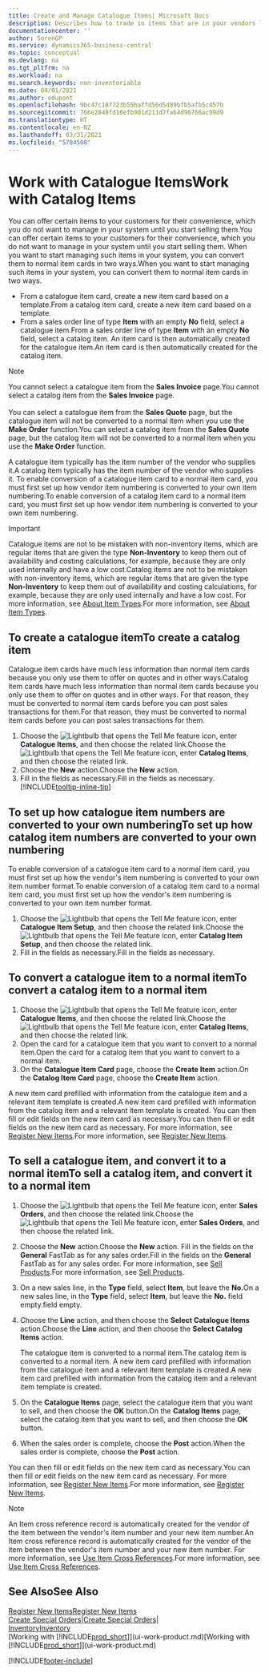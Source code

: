 ```yaml
---
title: Create and Manage Catalogue Items| Microsoft Docs
description: Describes how to trade in items that are in your vendors list of items but not in your own list of items.
documentationcenter: ''
author: SorenGP
ms.service: dynamics365-business-central
ms.topic: conceptual
ms.devlang: na
ms.tgt_pltfrm: na
ms.workload: na
ms.search.keywords: non-inventoriable
ms.date: 04/01/2021
ms.author: edupont
ms.openlocfilehash: 9bc47c18f723b55baffd56d5d89bfb5afb5c457b
ms.sourcegitcommit: 766e2840fd16efb901d211d7fa64d96766ac99d9
ms.translationtype: HT
ms.contentlocale: en-NZ
ms.lasthandoff: 03/31/2021
ms.locfileid: "5784508"
---
```

# <a name="work-with-catalog-items"></a><span data-ttu-id="1e026-103">Work with Catalogue Items</span><span class="sxs-lookup"><span data-stu-id="1e026-103">Work with Catalog Items</span></span>
<span data-ttu-id="1e026-104">You can offer certain items to your customers for their convenience, which you do not want to manage in your system until you start selling them.</span><span class="sxs-lookup"><span data-stu-id="1e026-104">You can offer certain items to your customers for their convenience, which you do not want to manage in your system until you start selling them.</span></span> <span data-ttu-id="1e026-105">When you want to start managing such items in your system, you can convert them to normal item cards in two ways.</span><span class="sxs-lookup"><span data-stu-id="1e026-105">When you want to start managing such items in your system, you can convert them to normal item cards in two ways.</span></span>

* <span data-ttu-id="1e026-106">From a catalogue item card, create a new item card based on a template.</span><span class="sxs-lookup"><span data-stu-id="1e026-106">From a catalog item card, create a new item card based on a template.</span></span>
* <span data-ttu-id="1e026-107">From a sales order line of type **Item** with an empty **No** field, select a catalogue item.</span><span class="sxs-lookup"><span data-stu-id="1e026-107">From a sales order line of type **Item** with an empty **No** field, select a catalog item.</span></span> <span data-ttu-id="1e026-108">An item card is then automatically created for the catalogue item.</span><span class="sxs-lookup"><span data-stu-id="1e026-108">An item card is then automatically created for the catalog item.</span></span>

> [!NOTE]  
> <span data-ttu-id="1e026-109">You cannot select a catalogue item from the **Sales Invoice** page.</span><span class="sxs-lookup"><span data-stu-id="1e026-109">You cannot select a catalog item from the **Sales Invoice** page.</span></span><br /><br />
> <span data-ttu-id="1e026-110">You can select a catalogue item from the **Sales Quote** page, but the catalogue item will not be converted to a normal item when you use the **Make Order** function.</span><span class="sxs-lookup"><span data-stu-id="1e026-110">You can select a catalog item from the **Sales Quote** page, but the catalog item will not be converted to a normal item when you use the **Make Order** function.</span></span>

<span data-ttu-id="1e026-111">A catalogue item typically has the item number of the vendor who supplies it.</span><span class="sxs-lookup"><span data-stu-id="1e026-111">A catalog item typically has the item number of the vendor who supplies it.</span></span> <span data-ttu-id="1e026-112">To enable conversion of a catalogue item card to a normal item card, you must first set up how vendor item numbering is converted to your own item numbering.</span><span class="sxs-lookup"><span data-stu-id="1e026-112">To enable conversion of a catalog item card to a normal item card, you must first set up how vendor item numbering is converted to your own item numbering.</span></span>   

> [!Important]
> <span data-ttu-id="1e026-113">Catalogue items are not to be mistaken with non-inventory items, which are regular items that are given the type **Non-Inventory** to keep them out of availability and costing calculations, for example, because they are only used internally and have a low cost.</span><span class="sxs-lookup"><span data-stu-id="1e026-113">Catalog items are not to be mistaken with non-inventory items, which are regular items that are given the type **Non-Inventory** to keep them out of availability and costing calculations, for example, because they are only used internally and have a low cost.</span></span> <span data-ttu-id="1e026-114">For more information, see [About Item Types](inventory-about-item-types.md).</span><span class="sxs-lookup"><span data-stu-id="1e026-114">For more information, see [About Item Types](inventory-about-item-types.md).</span></span>

## <a name="to-create-a-catalog-item"></a><span data-ttu-id="1e026-115">To create a catalogue item</span><span class="sxs-lookup"><span data-stu-id="1e026-115">To create a catalog item</span></span>
<span data-ttu-id="1e026-116">Catalogue item cards have much less information than normal item cards because you only use them to offer on quotes and in other ways.</span><span class="sxs-lookup"><span data-stu-id="1e026-116">Catalog item cards have much less information than normal item cards because you only use them to offer on quotes and in other ways.</span></span> <span data-ttu-id="1e026-117">For that reason, they must be converted to normal item cards before you can post sales transactions for them.</span><span class="sxs-lookup"><span data-stu-id="1e026-117">For that reason, they must be converted to normal item cards before you can post sales transactions for them.</span></span>

1. <span data-ttu-id="1e026-118">Choose the ![Lightbulb that opens the Tell Me feature](media/ui-search/search_small.png "Tell me what you want to do") icon, enter **Catalogue Items**, and then choose the related link.</span><span class="sxs-lookup"><span data-stu-id="1e026-118">Choose the ![Lightbulb that opens the Tell Me feature](media/ui-search/search_small.png "Tell me what you want to do") icon, enter **Catalog Items**, and then choose the related link.</span></span>
2. <span data-ttu-id="1e026-119">Choose the **New** action.</span><span class="sxs-lookup"><span data-stu-id="1e026-119">Choose the **New** action.</span></span>
3. <span data-ttu-id="1e026-120">Fill in the fields as necessary.</span><span class="sxs-lookup"><span data-stu-id="1e026-120">Fill in the fields as necessary.</span></span> [!INCLUDE[tooltip-inline-tip](includes/tooltip-inline-tip_md.md)]

## <a name="to-set-up-how-catalog-item-numbers-are-converted-to-your-own-numbering"></a><span data-ttu-id="1e026-121">To set up how catalogue item numbers are converted to your own numbering</span><span class="sxs-lookup"><span data-stu-id="1e026-121">To set up how catalog item numbers are converted to your own numbering</span></span>
<span data-ttu-id="1e026-122">To enable conversion of a catalogue item card to a normal item card, you must first set up how the vendor's item numbering is converted to your own item number format.</span><span class="sxs-lookup"><span data-stu-id="1e026-122">To enable conversion of a catalog item card to a normal item card, you must first set up how the vendor's item numbering is converted to your own item number format.</span></span>

1. <span data-ttu-id="1e026-123">Choose the ![Lightbulb that opens the Tell Me feature](media/ui-search/search_small.png "Tell me what you want to do") icon, enter **Catalogue Item Setup**, and then choose the related link.</span><span class="sxs-lookup"><span data-stu-id="1e026-123">Choose the ![Lightbulb that opens the Tell Me feature](media/ui-search/search_small.png "Tell me what you want to do") icon, enter **Catalog Item Setup**, and then choose the related link.</span></span>
2. <span data-ttu-id="1e026-124">Fill in the fields as necessary.</span><span class="sxs-lookup"><span data-stu-id="1e026-124">Fill in the fields as necessary.</span></span>

## <a name="to-convert-a-catalog-item-to-a-normal-item"></a><span data-ttu-id="1e026-125">To convert a catalogue item to a normal item</span><span class="sxs-lookup"><span data-stu-id="1e026-125">To convert a catalog item to a normal item</span></span>
1. <span data-ttu-id="1e026-126">Choose the ![Lightbulb that opens the Tell Me feature](media/ui-search/search_small.png "Tell me what you want to do") icon, enter **Catalogue Items**, and then choose the related link.</span><span class="sxs-lookup"><span data-stu-id="1e026-126">Choose the ![Lightbulb that opens the Tell Me feature](media/ui-search/search_small.png "Tell me what you want to do") icon, enter **Catalog Items**, and then choose the related link.</span></span>
2. <span data-ttu-id="1e026-127">Open the card for a catalogue item that you want to convert to a normal item.</span><span class="sxs-lookup"><span data-stu-id="1e026-127">Open the card for a catalog item that you want to convert to a normal item.</span></span>
3. <span data-ttu-id="1e026-128">On the **Catalogue Item Card** page, choose the **Create Item** action.</span><span class="sxs-lookup"><span data-stu-id="1e026-128">On the **Catalog Item Card** page, choose the **Create Item** action.</span></span>

<span data-ttu-id="1e026-129">A new item card prefilled with information from the catalogue item and a relevant item template is created.</span><span class="sxs-lookup"><span data-stu-id="1e026-129">A new item card prefilled with information from the catalog item and a relevant item template is created.</span></span> <span data-ttu-id="1e026-130">You can then fill or edit fields on the new item card as necessary.</span><span class="sxs-lookup"><span data-stu-id="1e026-130">You can then fill or edit fields on the new item card as necessary.</span></span> <span data-ttu-id="1e026-131">For more information, see [Register New Items](inventory-how-register-new-items.md).</span><span class="sxs-lookup"><span data-stu-id="1e026-131">For more information, see [Register New Items](inventory-how-register-new-items.md).</span></span>

## <a name="to-sell-a-catalog-item-and-convert-it-to-a-normal-item"></a><span data-ttu-id="1e026-132">To sell a catalogue item, and convert it to a normal item</span><span class="sxs-lookup"><span data-stu-id="1e026-132">To sell a catalog item, and convert it to a normal item</span></span>
1. <span data-ttu-id="1e026-133">Choose the ![Lightbulb that opens the Tell Me feature](media/ui-search/search_small.png "Tell me what you want to do") icon, enter **Sales Orders**, and then choose the related link.</span><span class="sxs-lookup"><span data-stu-id="1e026-133">Choose the ![Lightbulb that opens the Tell Me feature](media/ui-search/search_small.png "Tell me what you want to do") icon, enter **Sales Orders**, and then choose the related link.</span></span>
2. <span data-ttu-id="1e026-134">Choose the **New** action.</span><span class="sxs-lookup"><span data-stu-id="1e026-134">Choose the **New** action.</span></span> <span data-ttu-id="1e026-135">Fill in the fields on the **General** FastTab as for any sales order.</span><span class="sxs-lookup"><span data-stu-id="1e026-135">Fill in the fields on the **General** FastTab as for any sales order.</span></span> <span data-ttu-id="1e026-136">For more information, see [Sell Products](sales-how-sell-products.md).</span><span class="sxs-lookup"><span data-stu-id="1e026-136">For more information, see [Sell Products](sales-how-sell-products.md).</span></span>
3. <span data-ttu-id="1e026-137">On a new sales line, in the **Type** field, select **Item**, but leave the **No.**</span><span class="sxs-lookup"><span data-stu-id="1e026-137">On a new sales line, in the **Type** field, select **Item**, but leave the **No.**</span></span> <span data-ttu-id="1e026-138">field empty.</span><span class="sxs-lookup"><span data-stu-id="1e026-138">field empty.</span></span>
4. <span data-ttu-id="1e026-139">Choose the **Line** action, and then choose the **Select Catalogue Items** action.</span><span class="sxs-lookup"><span data-stu-id="1e026-139">Choose the **Line** action, and then choose the **Select Catalog Items** action.</span></span>

    <span data-ttu-id="1e026-140">The catalogue item is converted to a normal item.</span><span class="sxs-lookup"><span data-stu-id="1e026-140">The catalog item is converted to a normal item.</span></span> <span data-ttu-id="1e026-141">A new item card prefilled with information from the catalogue item and a relevant item template is created.</span><span class="sxs-lookup"><span data-stu-id="1e026-141">A new item card prefilled with information from the catalog item and a relevant item template is created.</span></span>
5. <span data-ttu-id="1e026-142">On the **Catalogue Items** page, select the catalogue item that you want to sell, and then choose the **OK** button.</span><span class="sxs-lookup"><span data-stu-id="1e026-142">On the **Catalog Items** page, select the catalog item that you want to sell, and then choose the **OK** button.</span></span>
6. <span data-ttu-id="1e026-143">When the sales order is complete, choose the **Post** action.</span><span class="sxs-lookup"><span data-stu-id="1e026-143">When the sales order is complete, choose the **Post** action.</span></span>

<span data-ttu-id="1e026-144">You can then fill or edit fields on the new item card as necessary.</span><span class="sxs-lookup"><span data-stu-id="1e026-144">You can then fill or edit fields on the new item card as necessary.</span></span> <span data-ttu-id="1e026-145">For more information, see [Register New Items](inventory-how-register-new-items.md).</span><span class="sxs-lookup"><span data-stu-id="1e026-145">For more information, see [Register New Items](inventory-how-register-new-items.md).</span></span>

> [!NOTE]  
>   <span data-ttu-id="1e026-146">An Item cross reference record is automatically created for the vendor of the item between the vendor's item number and your new item number.</span><span class="sxs-lookup"><span data-stu-id="1e026-146">An Item cross reference record is automatically created for the vendor of the item between the vendor's item number and your new item number.</span></span> <span data-ttu-id="1e026-147">For more information, see [Use Item Cross References](inventory-how-use-item-cross-refs.md).</span><span class="sxs-lookup"><span data-stu-id="1e026-147">For more information, see [Use Item Cross References](inventory-how-use-item-cross-refs.md).</span></span>

## <a name="see-also"></a><span data-ttu-id="1e026-148">See Also</span><span class="sxs-lookup"><span data-stu-id="1e026-148">See Also</span></span>
[<span data-ttu-id="1e026-149">Register New Items</span><span class="sxs-lookup"><span data-stu-id="1e026-149">Register New Items</span></span>](inventory-how-register-new-items.md)  
<span data-ttu-id="1e026-150">[Create Special Orders](sales-how-to-create-special-orders.md)|</span><span class="sxs-lookup"><span data-stu-id="1e026-150">[Create Special Orders](sales-how-to-create-special-orders.md)|</span></span>  
[<span data-ttu-id="1e026-151">Inventory</span><span class="sxs-lookup"><span data-stu-id="1e026-151">Inventory</span></span>](inventory-manage-inventory.md)  
<span data-ttu-id="1e026-152">[Working with [!INCLUDE[prod_short](includes/prod_short.md)]](ui-work-product.md)</span><span class="sxs-lookup"><span data-stu-id="1e026-152">[Working with [!INCLUDE[prod_short](includes/prod_short.md)]](ui-work-product.md)</span></span>


[!INCLUDE[footer-include](includes/footer-banner.md)]